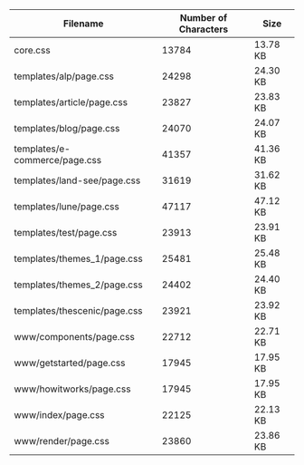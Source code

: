 | Filename                      | Number of Characters | Size     |
| ----------------------------- | -------------------- | -------- |
| core.css                      | 13784                | 13.78 KB |
| templates/alp/page.css        | 24298                | 24.30 KB |
| templates/article/page.css    | 23827                | 23.83 KB |
| templates/blog/page.css       | 24070                | 24.07 KB |
| templates/e-commerce/page.css | 41357                | 41.36 KB |
| templates/land-see/page.css   | 31619                | 31.62 KB |
| templates/lune/page.css       | 47117                | 47.12 KB |
| templates/test/page.css       | 23913                | 23.91 KB |
| templates/themes_1/page.css   | 25481                | 25.48 KB |
| templates/themes_2/page.css   | 24402                | 24.40 KB |
| templates/thescenic/page.css  | 23921                | 23.92 KB |
| www/components/page.css       | 22712                | 22.71 KB |
| www/getstarted/page.css       | 17945                | 17.95 KB |
| www/howitworks/page.css       | 17945                | 17.95 KB |
| www/index/page.css            | 22125                | 22.13 KB |
| www/render/page.css           | 23860                | 23.86 KB |